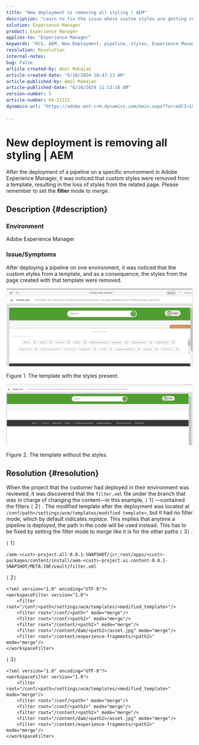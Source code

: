```yaml
---
title: "New deployment is removing all styling | AEM"
description: "Learn to fix the issue where custom styles are getting removed from the page after deployment of a pipeline in Adobe Experience Manager."
solution: Experience Manager
product: Experience Manager
applies-to: "Experience Manager"
keywords: "KCS, AEM, New Deployment, pipeline, styles, Experience Manager"
resolution: Resolution
internal-notes: 
bug: False
article-created-by: Amol Mahajan
article-created-date: "6/10/2024 10:47:13 AM"
article-published-by: Amol Mahajan
article-published-date: "6/10/2024 11:13:16 AM"
version-number: 5
article-number: KA-21121
dynamics-url: "https://adobe-ent.crm.dynamics.com/main.aspx?forceUCI=1&pagetype=entityrecord&etn=knowledgearticle&id=5a02acc8-1627-ef11-840b-000d3a372703"

---
```

# New deployment is removing all styling | AEM


After the deployment of a pipeline on a specific environment in Adobe Experience Manager, it was noticed that custom styles were removed from a template, resulting in the loss of styles from the related page. Please remember to set the <b>filter</b> mode to *merge*.

## Description {#description}


### <b>Environment</b>

Adobe Experience Manager



### <b>Issue/Symptoms</b>

After deploying a pipeline on one environment, it was noticed that the custom styles from a template, and as a consequence, the styles from the page created with that template were removed.



![](assets/___5c02acc8-1627-ef11-840b-000d3a372703___.png)

Figure 1. The template with the styles present.



![](assets/___5e02acc8-1627-ef11-840b-000d3a372703___.png)

Figure 2. The template without the styles.


## Resolution {#resolution}


When the project that the customer had deployed in their environment was reviewed, it was discovered that the `filter.xml` file under the branch that was in charge of changing the content—in this example, `[` 1`]`  —contained the filters `[` 2`]` .
The modified template after the deployment was located at `/conf/path>/settings/wcm/templates/modified template>`, but it had no filter mode, which by default indicates *replace*.
This implies that anytime a pipeline is deployed, the path in the code will be used instead.
This has to be fixed by setting the filter mode to *merge* like it is for the other paths `[` 3`]` .

`[` 1`]`


```
/aem-<cust>-project.all-0.0.1-SNAPSHOT/jcr_root/apps/<cust>-packages/content/install/aem-<cust>-project.ui.content-0.0.1-SNAPSHOT/META-INF/vault/filter.xml
```




`[` 2`]`




```
<?xml version="1.0" encoding="UTF-8"?>
<workspaceFilter version="1.0">
    <filter root="/conf/<path>/settings/wcm/templates/<modified_template>"/>
    <filter root="/conf/<path>" mode="merge"/>
    <filter root="/conf/<path2>" mode="merge"/>
    <filter root="/content/<path2>" mode="merge"/>
    <filter root="/content/dam/<path2>/asset.jpg" mode="merge"/>
    <filter root="/content/experience-fragments/<path2>" mode="merge"/>
</workspaceFilter>
```




`[` 3`]`


```
<?xml version="1.0" encoding="UTF-8"?>
<workspaceFilter version="1.0">
    <filter root="/conf/<path>/settings/wcm/templates/<modified_template>" mode="merge"/>
    <filter root="/conf/<path>" mode="merge"/>
    <filter root="/conf/<path2>" mode="merge"/>
    <filter root="/content/<path2>" mode="merge"/>
    <filter root="/content/dam/<path2>/asset.jpg" mode="merge"/>
    <filter root="/content/experience-fragments/<path2>" mode="merge"/>
</workspaceFilter>
```





